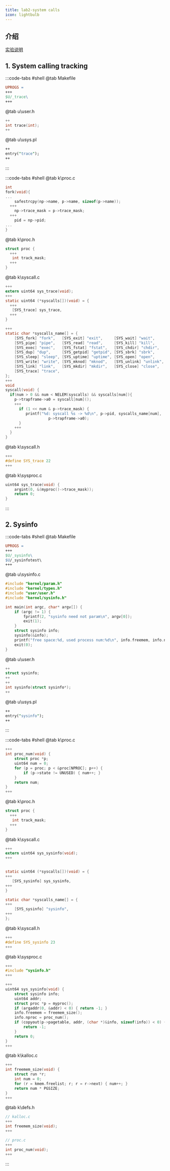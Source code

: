 ```yaml
---
title: lab2-system calls
icon: lightbulb
---
```


## 介绍
[实验说明](https://pdos.csail.mit.edu/6.828/2020/labs/syscall.html)

## 1. System calling tracking
:::code-tabs #shell
@tab Makefile
```Makefile
UPROGS = 
+++
$U/_trace\
+++
```

@tab u\user.h  
```c 
++
int trace(int);
++
```
@tab u\usys.pl 
```pl
++
entry("trace");
++
```
:::

:::code-tabs #shell 
@tab k\proc.c 
```c
int 
fork(void){
...
    safestrcpy(np->name, p->name, sizeof(p->name));
  +++
    np->trace_mask = p->trace_mask;
  +++
    pid = np->pid;
...
}
```
@tab k\proc.h 
```c
struct proc {
  +++
   int track_mask;
  +++
}
```
@tab k\syscall.c 
```c
+++
extern uint64 sys_trace(void);
+++
static uint64 (*syscalls[])(void) = {
  +++
   [SYS_trace] sys_trace,
  +++
}

+++
static char *syscalls_name[] = {
    [SYS_fork] "fork",   [SYS_exit] "exit",     [SYS_wait] "wait",
    [SYS_pipe] "pipe",   [SYS_read] "read",     [SYS_kill] "kill",
    [SYS_exec] "exec",   [SYS_fstat] "fstat",   [SYS_chdir] "chdir",
    [SYS_dup] "dup",     [SYS_getpid] "getpid", [SYS_sbrk] "sbrk",
    [SYS_sleep] "sleep", [SYS_uptime] "uptime", [SYS_open] "open",
    [SYS_write] "write", [SYS_mknod] "mknod",   [SYS_unlink] "unlink",
    [SYS_link] "link",   [SYS_mkdir] "mkdir",   [SYS_close] "close",
    [SYS_trace] "trace",
};
+++
void 
syscall(void) {
  if(num > 0 && num < NELEM(syscalls) && syscalls[num]){
    p->trapframe->a0 = syscall[num]();
    +++
      if (1 << num & p->trace_mask) {
         printf("%d: syscall %s -> %d\n", p->pid, syscalls_name[num],
                   p->trapframe->a0);
      }
    +++
  }
}
```
@tab k\syscall.h 
```c
+++
#define SYS_trace 22 
+++
```

@tab k\sysproc.c 
```c
uint64 sys_trace(void) {
    argint(0, &(myproc()->trace_mask));
    return 0;
}
```
:::

## 2. Sysinfo 

:::code-tabs #shell
@tab Makefile
```Makefile
UPROGS = 
+++
$U/_sysinfo\
$U/_sysinfotest\
+++
```
@tab u\sysinfo.c 
```c 
#include "kernel/param.h"
#include "kernel/types.h"
#include "user/user.h"
#include "kernel/sysinfo.h"

int main(int argc, char* argv[]) {
    if (argc != 1) {
        fprintf(2, "sysinfo need not param\n", argv[0]);
        exit(1);
    }
    struct sysinfo info;
    sysinfo(&info);
    printf("free space:%d, used process num:%d\n", info.freemem, info.nproc);
    exit(0);
}
```

@tab u\user.h  
```c 
++
struct sysinfo;
++
++
int sysinfo(struct sysinfo*);
++
```
@tab u\usys.pl 
```pl
++
entry("sysinfo");
++
```
:::

:::code-tabs #shell 
@tab k\proc.c 
```c
+++
int proc_num(void) {
    struct proc *p;
    uint64 num = 0;
    for (p = proc; p < &proc[NPROC]; p++) {
        if (p->state != UNUSED) { num++; }
    }
    return num;
}
+++
```


@tab k\proc.h 
```c
struct proc {
  +++
   int track_mask;
  +++
}
```
@tab k\syscall.c 
```c
+++
extern uint64 sys_sysinfo(void);
+++


static uint64 (*syscalls[])(void) = {
+++
   [SYS_sysinfo] sys_sysinfo,
+++
}

static char *syscalls_name[] = {
+++
    [SYS_sysinfo] "sysinfo",
+++
};
```
@tab k\syscall.h 
```c
+++
#define SYS_sysinfo 23 
+++
```

@tab k\sysproc.c 
```c
+++
#include "sysinfo.h"
+++

+++
uint64 sys_sysinfo(void) {
    struct sysinfo info;
    uint64 addr;
    struct proc *p = myproc();
    if (argaddr(0, &addr) < 0) { return -1; }
    info.freemem = freemem_size();
    info.nproc = proc_num();
    if (copyout(p->pagetable, addr, (char *)&info, sizeof(info)) < 0) {
        return -1;
    }
    return 0;
}
+++
```
@tab k\kalloc.c 
```c 
+++
int freemem_size(void) {
    struct run *r;
    int num = 0;
    for (r = kmem.freelist; r; r = r->next) { num++; }
    return num * PGSIZE;
}
+++
```
@tab k\defs.h 
```c
// kalloc.c 
+++
int freemem_size(void);
+++

// proc.c 
+++
int proc_num(void); 
+++
```
:::


